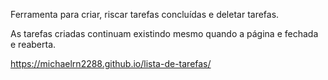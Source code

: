 Ferramenta para criar, riscar tarefas concluídas e deletar tarefas.

As tarefas criadas continuam existindo mesmo quando a página e fechada e reaberta.

https://michaelrn2288.github.io/lista-de-tarefas/
